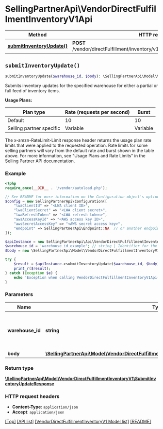 # SellingPartnerApi\VendorDirectFulfillmentInventoryV1Api

Method | HTTP request | Description
------------- | ------------- | -------------
[**submitInventoryUpdate()**](VendorDirectFulfillmentInventoryV1Api.md#submitInventoryUpdate) | **POST** /vendor/directFulfillment/inventory/v1/warehouses/{warehouseId}/items | 


## `submitInventoryUpdate()`

```php
submitInventoryUpdate($warehouse_id, $body): \SellingPartnerApi\Model\VendorDirectFulfillmentInventoryV1\SubmitInventoryUpdateResponse
```



Submits inventory updates for the specified warehouse for either a partial or full feed of inventory items.

**Usage Plans:**

| Plan type | Rate (requests per second) | Burst |
| ---- | ---- | ---- |
|Default| 10 | 10 |
|Selling partner specific| Variable | Variable |

The x-amzn-RateLimit-Limit response header returns the usage plan rate limits that were applied to the requested operation. Rate limits for some selling partners will vary from the default rate and burst shown in the table above. For more information, see \"Usage Plans and Rate Limits\" in the Selling Partner API documentation.

### Example

```php
<?php
require_once(__DIR__ . '/vendor/autoload.php');

// See README for more information on the Configuration object's options
$config = new SellingPartnerApi\Configuration([
    "lwaClientId" => "<LWA client ID>",
    "lwaClientSecret" => "<LWA client secret>",
    "lwaRefreshToken" => "<LWA refresh token>",
    "awsAccessKeyId" => "<AWS access key ID>",
    "awsSecretAccessKey" => "<AWS secret access key>",
    "endpoint" => SellingPartnerApi\Endpoint::NA  // or another endpoint from lib/Endpoints.php
]);

$apiInstance = new SellingPartnerApi\Api\VendorDirectFulfillmentInventoryV1Api($config);
$warehouse_id = 'warehouse_id_example'; // string | Identifier for the warehouse for which to update inventory.
$body = new \SellingPartnerApi\Model\VendorDirectFulfillmentInventoryV1\SubmitInventoryUpdateRequest(); // \SellingPartnerApi\Model\VendorDirectFulfillmentInventoryV1\SubmitInventoryUpdateRequest

try {
    $result = $apiInstance->submitInventoryUpdate($warehouse_id, $body);
    print_r($result);
} catch (Exception $e) {
    echo 'Exception when calling VendorDirectFulfillmentInventoryV1Api->submitInventoryUpdate: ', $e->getMessage(), PHP_EOL;
}
```

### Parameters

Name | Type | Description  | Notes
------------- | ------------- | ------------- | -------------
 **warehouse_id** | **string**| Identifier for the warehouse for which to update inventory. |
 **body** | [**\SellingPartnerApi\Model\VendorDirectFulfillmentInventoryV1\SubmitInventoryUpdateRequest**](../Model/VendorDirectFulfillmentInventoryV1/SubmitInventoryUpdateRequest.md)|  |

### Return type

[**\SellingPartnerApi\Model\VendorDirectFulfillmentInventoryV1\SubmitInventoryUpdateResponse**](../Model/VendorDirectFulfillmentInventoryV1/SubmitInventoryUpdateResponse.md)

### HTTP request headers

- **Content-Type**: `application/json`
- **Accept**: `application/json`

[[Top]](#) [[API list]](../)
[[VendorDirectFulfillmentInventoryV1 Model list]](../Model/VendorDirectFulfillmentInventoryV1)
[[README]](../../README.md)
